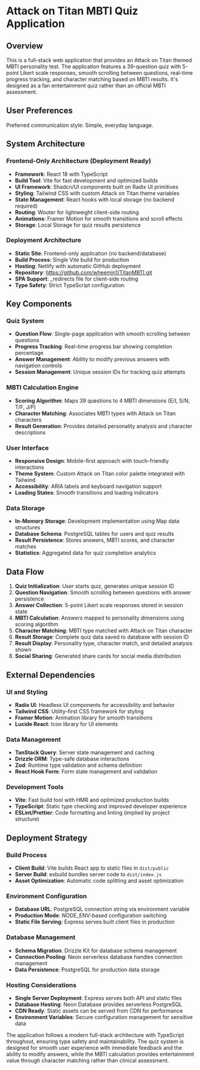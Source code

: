 # Attack on Titan MBTI Quiz Application

## Overview

This is a full-stack web application that provides an Attack on Titan themed MBTI personality test. The application features a 39-question quiz with 5-point Likert scale responses, smooth scrolling between questions, real-time progress tracking, and character matching based on MBTI results. It's designed as a fan entertainment quiz rather than an official MBTI assessment.

## User Preferences

Preferred communication style: Simple, everyday language.

## System Architecture

### Frontend-Only Architecture (Deployment Ready)
- **Framework**: React 18 with TypeScript
- **Build Tool**: Vite for fast development and optimized builds
- **UI Framework**: Shadcn/UI components built on Radix UI primitives
- **Styling**: Tailwind CSS with custom Attack on Titan theme variables
- **State Management**: React hooks with local storage (no backend required)
- **Routing**: Wouter for lightweight client-side routing
- **Animations**: Framer Motion for smooth transitions and scroll effects
- **Storage**: Local Storage for quiz results persistence

### Deployment Architecture
- **Static Site**: Frontend-only application (no backend/database)
- **Build Process**: Single Vite build for production
- **Hosting**: Netlify with automatic GitHub deployment
- **Repository**: https://github.com/wheemin1/TitanMBTI.git
- **SPA Support**: _redirects file for client-side routing
- **Type Safety**: Strict TypeScript configuration

## Key Components

### Quiz System
- **Question Flow**: Single-page application with smooth scrolling between questions
- **Progress Tracking**: Real-time progress bar showing completion percentage
- **Answer Management**: Ability to modify previous answers with navigation controls
- **Session Management**: Unique session IDs for tracking quiz attempts

### MBTI Calculation Engine
- **Scoring Algorithm**: Maps 39 questions to 4 MBTI dimensions (E/I, S/N, T/F, J/P)
- **Character Matching**: Associates MBTI types with Attack on Titan characters
- **Result Generation**: Provides detailed personality analysis and character descriptions

### User Interface
- **Responsive Design**: Mobile-first approach with touch-friendly interactions
- **Theme System**: Custom Attack on Titan color palette integrated with Tailwind
- **Accessibility**: ARIA labels and keyboard navigation support
- **Loading States**: Smooth transitions and loading indicators

### Data Storage
- **In-Memory Storage**: Development implementation using Map data structures
- **Database Schema**: PostgreSQL tables for users and quiz results
- **Result Persistence**: Stores answers, MBTI scores, and character matches
- **Statistics**: Aggregated data for quiz completion analytics

## Data Flow

1. **Quiz Initialization**: User starts quiz, generates unique session ID
2. **Question Navigation**: Smooth scrolling between questions with answer persistence
3. **Answer Collection**: 5-point Likert scale responses stored in session state
4. **MBTI Calculation**: Answers mapped to personality dimensions using scoring algorithm
5. **Character Matching**: MBTI type matched with Attack on Titan character
6. **Result Storage**: Complete quiz data saved to database with session ID
7. **Result Display**: Personality type, character match, and detailed analysis shown
8. **Social Sharing**: Generated share cards for social media distribution

## External Dependencies

### UI and Styling
- **Radix UI**: Headless UI components for accessibility and behavior
- **Tailwind CSS**: Utility-first CSS framework for styling
- **Framer Motion**: Animation library for smooth transitions
- **Lucide React**: Icon library for UI elements

### Data Management
- **TanStack Query**: Server state management and caching
- **Drizzle ORM**: Type-safe database interactions
- **Zod**: Runtime type validation and schema definition
- **React Hook Form**: Form state management and validation

### Development Tools
- **Vite**: Fast build tool with HMR and optimized production builds
- **TypeScript**: Static type checking and improved developer experience
- **ESLint/Prettier**: Code formatting and linting (implied by project structure)

## Deployment Strategy

### Build Process
- **Client Build**: Vite builds React app to static files in `dist/public`
- **Server Build**: esbuild bundles server code to `dist/index.js`
- **Asset Optimization**: Automatic code splitting and asset optimization

### Environment Configuration
- **Database URL**: PostgreSQL connection string via environment variable
- **Production Mode**: NODE_ENV-based configuration switching
- **Static File Serving**: Express serves built client files in production

### Database Management
- **Schema Migration**: Drizzle Kit for database schema management
- **Connection Pooling**: Neon serverless database handles connection management
- **Data Persistence**: PostgreSQL for production data storage

### Hosting Considerations
- **Single Server Deployment**: Express serves both API and static files
- **Database Hosting**: Neon Database provides serverless PostgreSQL
- **CDN Ready**: Static assets can be served from CDN for performance
- **Environment Variables**: Secure configuration management for sensitive data

The application follows a modern full-stack architecture with TypeScript throughout, ensuring type safety and maintainability. The quiz system is designed for smooth user experience with immediate feedback and the ability to modify answers, while the MBTI calculation provides entertainment value through character matching rather than clinical assessment.